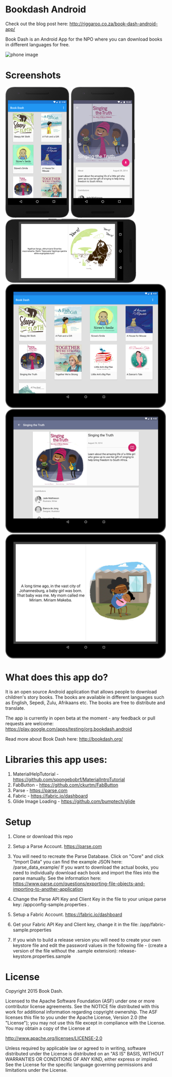# Bookdash Android

Check out the blog post here: http://riggaroo.co.za/book-dash-android-app/

Book Dash is an Android App for the NPO where you can download books in different languages for free.


<img src="screenshots/demo.gif" alt="phone image" width="300px" />

# Screenshots
<img src="screenshots/screen_listbooks_phone.png" alt="phone image" width="200px" />
<img src="screenshots/screen_bookdetail_phone.png" alt="phone image" width="200px" />
<img src="screenshots/screen_bookread_phone.png" alt="phone image" height="200px" />


<img src="screenshots/screen_listbooks_tablet.png" alt="phone image" width="500px" />
<img src="screenshots/screen_bookdetail_tablet.png" alt="phone image" width="500px" />
<img src="screenshots/screen_bookread_tablet.png" alt="phone image" width="500px" />

# What does this app do?
It is an open source Android application that allows people to download children's story books. The books are available
in different languages such as English, Sepedi, Zulu, Afrikaans etc. The books are free to distribute and translate.

The app is currently in open beta at the moment - any feedback or pull requests are welcome:
https://play.google.com/apps/testing/org.bookdash.android

Read more about Book Dash here:
http://bookdash.org/


# Libraries this app uses:

1. MaterialHelpTutorial - https://github.com/spongebobrf/MaterialIntroTutorial
2. FabButton - https://github.com/ckurtm/FabButton
3. Parse - https://parse.com
4. Fabric - https://fabric.io/dashboard
5. Glide Image Loading - https://github.com/bumptech/glide

# Setup

1. Clone or download this repo
2. Setup a Parse Account. https://parse.com
3. You will need to recreate the Parse Database. Click on "Core" and click "Import Data" you can find the example JSON here:
/parse_data_example/
 If you want to download the actual books, you need to individually download each book and import the files into the parse manually. See the information here: https://www.parse.com/questions/exporting-file-objects-and-importing-to-another-application

4. Change the Parse API Key and Client Key in the file to your unique parse key: /appconfig-sample.properties .
5. Setup a Fabric Account. https://fabric.io/dashboard
6. Get your Fabric API Key and Client key, change it in the file: /app/fabric-sample.properties
7. If you wish to build a release version you will need to create your own keystore file and edit the password values in the following file - (create a version of the file without the .sample extension): release-keystore.properties.sample

# License
Copyright 2015 Book Dash.

Licensed to the Apache Software Foundation (ASF) under one or more contributor
license agreements. See the NOTICE file distributed with this work for
additional information regarding copyright ownership. The ASF licenses this
file to you under the Apache License, Version 2.0 (the "License"); you may not
use this file except in compliance with the License. You may obtain a copy of
the License at

http://www.apache.org/licenses/LICENSE-2.0

Unless required by applicable law or agreed to in writing, software
distributed under the License is distributed on an "AS IS" BASIS, WITHOUT
WARRANTIES OR CONDITIONS OF ANY KIND, either express or implied. See the
License for the specific language governing permissions and limitations under
the License.
